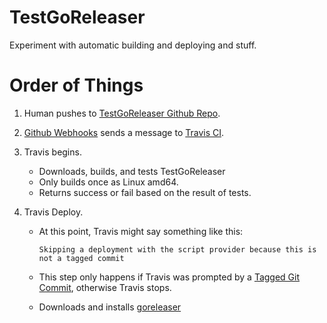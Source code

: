 # TestGoReleaser

Experiment with automatic building and deploying and stuff.


# Order of Things


1. Human pushes to [TestGoReleaser Github Repo](https://github.com/fractalbach/TestGoReleaser).

2. [Github Webhooks](https://developer.github.com/webhooks/) sends a message to [Travis CI](https://travis-ci.org/).

3. Travis begins.
    - Downloads, builds, and tests TestGoReleaser
    - Only builds once as Linux amd64.
    - Returns success or fail based on the result of tests.

4. Travis Deploy.

    - At this point, Travis might say something like this:   
        ~~~
        Skipping a deployment with the script provider because this is not a tagged commit
        ~~~

    - This step only happens if Travis was prompted by a [Tagged Git Commit](https://git-scm.com/book/en/v2/Git-Basics-Tagging), otherwise Travis stops.

    - Downloads and installs [goreleaser](https://github.com/goreleaser/goreleaser)






